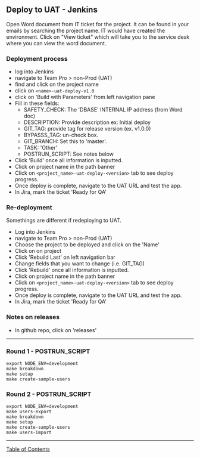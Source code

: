 ## Deploy to UAT - Jenkins

Open Word document from IT ticket for the project. It can be found in your emails by searching the project name. IT would have created the environment. Click on "View ticket" which will take you to the service desk where you can view the word document.

### Deployment process
- log into Jenkins
- navigate to Team Pro > non-Prod (UAT)
- find and click on the project name
- click on `<name>-uat-deploy-v1.0`
- click on 'Build with Parameters' from left navigation pane
- Fill in these fields:
	- SAFETY_CHECK: The 'DBASE' INTERNAL IP address (from Word doc)
	- DESCRIPTION: Provide description ex: Initial deploy
	- GIT_TAG: provide tag for release version (ex. v1.0.0)
	- BYPASSS_TAG: un-check box.
	- GIT_BRANCH: Set this to 'master'.
	- TASK: 'Other'
	- POSTRUN_SCRIPT: See notes below
- Click 'Build' once all information is inputted.
- Click on project name in the path banner
- Click on `<project_name>-uat-deploy-<version>` tab to see deploy progress.
- Once deploy is complete, navigate to the UAT URL and test the app.
- In Jira, mark the ticket 'Ready for QA'

### Re-deployment
Somethings are different if redeploying to UAT.
- Log into Jenkins
- navigate to Team Pro > non-Prod (UAT)
- Choose the project to be deployed and click on the 'Name'
- Click on on project
- Click 'Rebuild Last' on left navigation bar
- Change fields that you want to change (i.e. GIT_TAG)
- Click 'Rebuild' once all information is inputted.
- Click on project name in the path banner
- Click on `<project_name>-uat-deploy-<version>` tab to see deploy progress.
- Once deploy is complete, navigate to the UAT URL and test the app.
- In Jira, mark the ticket 'Ready for QA'

### Notes on releases
- In github repo, click on 'releases'
***

### Round 1 - POSTRUN_SCRIPT
```
export NODE_ENV=development
make breakdown
make setup
make create-sample-users
```

### Round 2 - POSTRUN_SCRIPT
```
export NODE_ENV=development
make users-export
make breakdown
make setup
make create-sample-users
make users-import
```

***
[Table of Contents](../README.md)